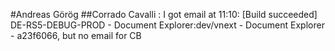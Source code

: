 #Andreas Görög
##Corrado Cavalli : I got email at 11:10: [Build succeeded] DE-RS5-DEBUG-PROD - Document Explorer:dev/vnext - Document Explorer - a23f6066, but no email for CB
